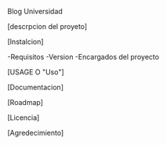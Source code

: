 Blog Universidad


[descrpcion del proyeto]

[Instalcion]

-Requisitos
-Version
-Encargados del proyecto

[USAGE O "Uso"]

[Documentacion]

[Roadmap]

[Licencia]

[Agredecimiento]
